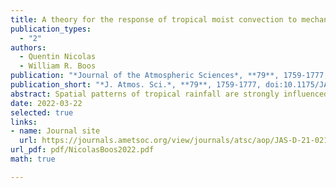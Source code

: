 ```yaml
---
title: A theory for the response of tropical moist convection to mechanical orographic forcing
publication_types:
  - "2"
authors:
  - Quentin Nicolas
  - William R. Boos
publication: "*Journal of the Atmospheric Sciences*, **79**, 1759-1777, doi:10.1175/JAS-D-21-0218.1"
publication_short: "*J. Atmos. Sci.*, **79**, 1759-1777, doi:10.1175/JAS-D-21-0218.1"
abstract: Spatial patterns of tropical rainfall are strongly influenced by mountains. Although theories for precipitation induced by convectively stable upslope ascent exist for the midlatitudes, these do not represent the interaction of moist convection with orographic forcing. Here, we present a theory for convective precipitation produced by the mechanical interaction of a tropical ridge with a basic state horizontal wind. Deviations from this basic state are represented as the sum of a `dry' perturbation, due to the stationary orographic gravity wave, and a ‘moist’ perturbation that carries the convective response. The moist component dynamics are subject to the weak temperature gradient approximation; they are forced by the dry mode’s influence on lower-tropospheric moisture and temperature. Analytical solutions provide estimates of the precipitation profile, including peak precipitation, upstream extent, and rain shadow extent. The theory can be used with several degrees of complexity depending on the technique used to compute the dry mode, which can be drawn from linear mountain wave theory or full numerical simulations. To evaluate the theory, we use a set of convection-permitting simulations with a flow-perpendicular ridge in a long channel. The theory makes a good prediction for the cross-slope precipitation profile, indicating that the organization of convective rain by orography can be quantitatively understood by considering the effect of stationary orographic gravity waves on a lower-tropospheric convective quasiequilibrium state.
date: 2022-03-22
selected: true
links:
- name: Journal site
  url: https://journals.ametsoc.org/view/journals/atsc/aop/JAS-D-21-0218.1/JAS-D-21-0218.1.xml
url_pdf: pdf/NicolasBoos2022.pdf
math: true

---
```

